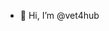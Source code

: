 - 👋 Hi, I’m @vet4hub
<!---
vet4hub/vet4hub is a ✨ special ✨ repository because its `README.md` (this file) appears on your GitHub profile.
You can click the Preview link to take a look at your changes.
--->
